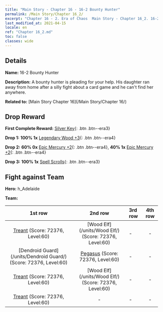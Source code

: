```yaml
---
title: "Main Story - Chapter 16 - 16-2 Bounty Hunter"
permalink: /Main Story/Chapter 16_2/
excerpt: "Chapter 16 - 2. Era of Chaos  Main Story - Chapter 16_2. 16-2 Bounty Hunter"
last_modified_at: 2021-04-15
locale: en
ref: "Chapter 16_2.md"
toc: false
classes: wide
---
```


## Details

 **Name:** 16-2 Bounty Hunter

 **Description:** A bounty hunter is pleading for your help. His daughter ran away from home after a silly fight about a card game and he can't find her anywhere.

 **Related to:** [Main Story Chapter 16](/Main Story/Chapter 16/)

## Drop Reward

 **First Complete Reward:** [Silver Key](/Items/con_693/){: .btn .btn--era3}

 **Drop 1:** **100% 1x** [Legendary Wood +3](/Items/mat_55/){: .btn .btn--era4}

 **Drop 2:** **60% 0x** [Epic Mercury +2](/Items/mat_49/){: .btn .btn--era4}, **40% 1x** [Epic Mercury +2](/Items/mat_49/){: .btn .btn--era4}

 **Drop 3:** **100% 1x** [Spell Scrolls](/Items/con_694/){: .btn .btn--era3}


## Fight against Team
 **Hero:** h_Adelaide

 **Team:**


  | 1st row | 2nd row | 3rd row | 4th row |
  |:----:|:----:|:----|:----:|
  | [Treant](/units/Treant/) (Score: 72376, Level:60)  | [Wood Elf](/units/Wood Elf/) (Score: 72376, Level:60)  | - | - |
  | [Dendroid Guard](/units/Dendroid Guard/) (Score: 72376, Level:60)  | [Pegasus](/units/Pegasus/) (Score: 72376, Level:60)  | - | - |
  | [Treant](/units/Treant/) (Score: 72376, Level:60)  | [Wood Elf](/units/Wood Elf/) (Score: 72376, Level:60)  | - | - |
  | [Treant](/units/Treant/) (Score: 72376, Level:60)  | - | - | - |


